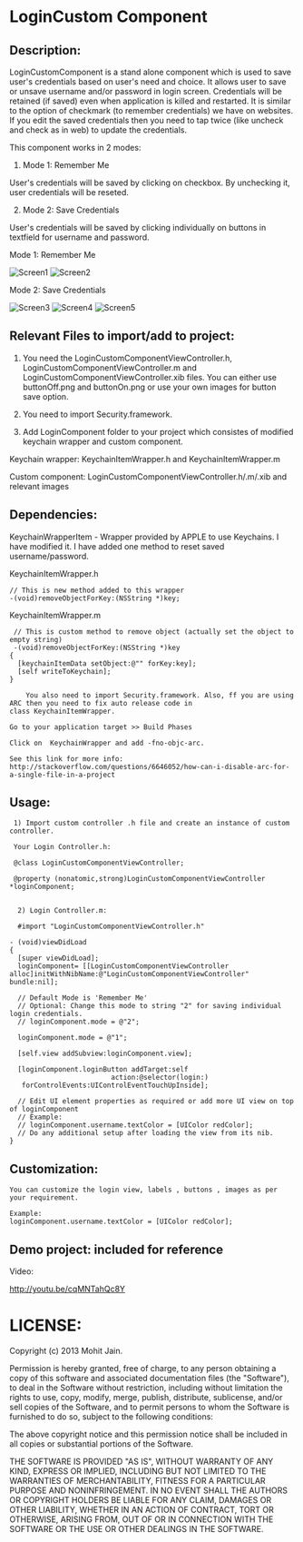 LoginCustom Component
================

Description:
------------

LoginCustomComponent is a stand alone component which is used to save user's credentials based on user's need and choice. 
It allows user to save or unsave username and/or password in login screen. Credentials will be retained (if saved) even when application is 
killed and restarted. It is similar to the option of checkmark (to remember credentials) we have on websites. If you edit the saved credentials then you need to tap twice (like uncheck and check as in web) to update the credentials.  

This component works in 2 modes:

1) Mode 1: Remember Me

User's credentials will be saved by clicking on checkbox. By unchecking it, user credentials will be reseted. 

2) Mode 2: Save Credentials 

User's credentials will be saved by clicking individually on buttons in textfield for username and password.

Mode 1: Remember Me


![Screen1](./demo-screenshots/RememberMe1.png "Custom Login Screen - Mode 1: Remember Me")
![Screen2](./demo-screenshots/RememberMe2.png " After entering credentials and tapping on remember me checkbox for credentials. Screen will retain credentials even when app is killed, restarted and/or viewed again")



Mode 2: Save Credentials

![Screen3](./demo-screenshots/Screen3.png "Custom Login Screen - Mode 2: Save Credentials")
![Screen4](./demo-screenshots/Screen4.png "After entering credentials")
![Screen5](./demo-screenshots/Screen5.png "After tapping on save button for credentials. Screen will retain credentials even when app is killed, restarted and/or viewed again")


Relevant Files to import/add to project:
------------

1) You need the LoginCustomComponentViewController.h, LoginCustomComponentViewController.m and LoginCustomComponentViewController.xib
files. You can either use buttonOff.png and buttonOn.png or use your own images for button save option.

2) You need to import Security.framework.

3) Add LoginComponent folder to your project which consistes of modified keychain wrapper and custom component. 

  Keychain wrapper: KeychainItemWrapper.h and KeychainItemWrapper.m

  Custom component: LoginCustomComponentViewController.h/.m/.xib and relevant images 

Dependencies:
-------------

KeychainWrapperItem - Wrapper provided by APPLE to use Keychains. I have modified it. I have added one method to reset saved username/password. 


KeychainItemWrapper.h

    // This is new method added to this wrapper
    -(void)removeObjectForKey:(NSString *)key;
    
KeychainItemWrapper.m 

     // This is custom method to remove object (actually set the object to empty string)
     -(void)removeObjectForKey:(NSString *)key
    {
      [keychainItemData setObject:@"" forKey:key];
      [self writeToKeychain];
    }
    
        You also need to import Security.framework. Also, ff you are using ARC then you need to fix auto release code in
    class KeychainItemWrapper.

	Go to your application target >> Build Phases

	Click on  KeychainWrapper and add -fno-objc-arc.

	See this link for more info: 
	http://stackoverflow.com/questions/6646052/how-can-i-disable-arc-for-a-single-file-in-a-project
	

Usage:
------------

     1) Import custom controller .h file and create an instance of custom controller.

     Your Login Controller.h:

     @class LoginCustomComponentViewController;
     
     @property (nonatomic,strong)LoginCustomComponentViewController *loginComponent;


      2) Login Controller.m:

      #import "LoginCustomComponentViewController.h"

    - (void)viewDidLoad
    {
      [super viewDidLoad];
      loginComponent= [[LoginCustomComponentViewController alloc]initWithNibName:@"LoginCustomComponentViewController" bundle:nil];
    
      // Default Mode is 'Remember Me'
      // Optional: Change this mode to string "2" for saving individual login credentials.
      // loginComponent.mode = @"2";
   
      loginComponent.mode = @"1";
    
      [self.view addSubview:loginComponent.view];
    
      [loginComponent.loginButton addTarget:self
                             action:@selector(login:)
       forControlEvents:UIControlEventTouchUpInside];
    
      // Edit UI element properties as required or add more UI view on top of loginComponent
      // Example:
      // loginComponent.username.textColor = [UIColor redColor];
      // Do any additional setup after loading the view from its nib.
    }


Customization:
------------

    You can customize the login view, labels , buttons , images as per your requirement. 

    Example:
    loginComponent.username.textColor = [UIColor redColor];

Demo project: included for reference
------------

Video:

http://youtu.be/cqMNTahQc8Y

LICENSE: 
================

Copyright (c) 2013 Mohit Jain.

Permission is hereby granted, free of charge, to any person obtaining a copy
of this software and associated documentation files (the "Software"), to deal
in the Software without restriction, including without limitation the rights
to use, copy, modify, merge, publish, distribute, sublicense, and/or sell
copies of the Software, and to permit persons to whom the Software is
furnished to do so, subject to the following conditions:

The above copyright notice and this permission notice shall be included in
all copies or substantial portions of the Software.

THE SOFTWARE IS PROVIDED "AS IS", WITHOUT WARRANTY OF ANY KIND, EXPRESS OR
IMPLIED, INCLUDING BUT NOT LIMITED TO THE WARRANTIES OF MERCHANTABILITY,
FITNESS FOR A PARTICULAR PURPOSE AND NONINFRINGEMENT. IN NO EVENT SHALL THE
AUTHORS OR COPYRIGHT HOLDERS BE LIABLE FOR ANY CLAIM, DAMAGES OR OTHER
LIABILITY, WHETHER IN AN ACTION OF CONTRACT, TORT OR OTHERWISE, ARISING FROM,
OUT OF OR IN CONNECTION WITH THE SOFTWARE OR THE USE OR OTHER DEALINGS IN
THE SOFTWARE.



